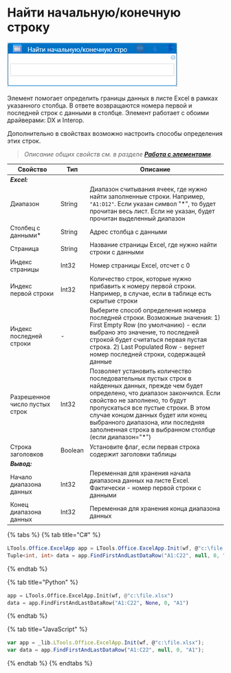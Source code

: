 # Найти начальную/конечную строку

![](<../../../.gitbook/assets/Найти начальную-конечную строку.png>)

Элемент помогает определить границы данных в листе Excel в рамках указанного столбца. В ответе возвращаются номера первой и последней строк с данными в столбце. Элемент работает с обоими драйверами: DX и Interop. 

Дополнительно в свойствах возможно настроить способы определения этих строк.

> _Описание общих свойств см. в разделе_ [_**Работа с элементами**_](https://docs.primo-rpa.ru/primo-rpa/primo-studio/process/elements).

| Свойство                  | Тип     | Описание                                                                                                                                    
| ------------------------- | ------- | ----------------------------------------------------------------------------------------------------------------------
| ***Excel:***       | | 
| Диапазон                  | String  | Диапазон считывания ячеек, где нужно найти заполненные строки. Например, `"A1:D12"`. Если указан символ "\*", то будет прочитан весь лист. Если не указан, будет прочитан выделенный диапазон 
| Столбец с данными\*       | String  | Адрес столбца с данными
| Страница                  | String  | Название страницы Excel, где нужно найти строки с данными         
| Индекс страницы           | Int32   | Номер страницы Excel, отсчет с 0
| Индекс первой строки      | Int32   | Количество строк, которые нужно прибавить к номеру первой строки. Например, в случае, если в таблице есть скрытые строки
| Индекс последней строки   | - | Выберите способ определения номера последней строки. Возможные значения: 1) First Empty Row (по умолчанию) - если выбрано это значение, то последней строкой будет считаться первая пустая строка. 2) Last Populated Row - вернет номер последней строки, содержащей данные 
| Разрешенное число пустых строк | Int32 | Позволяет установить количество последовательных пустых строк в найденных данных, прежде чем будет определено, что диапазон закончился. Если свойство не заполнено, то будут пропускаться все пустые строки. В этом случае концом данных будет или конец выбранного диапазона, или последняя заполненная строка в выбранном столбце (если диапазон="\*")
| Строка заголовков         | Boolean | Установите флаг, если первая строка содержит заголовки таблицы
| ***Вывод:***       | |
| Начало диапазона данных   | Int32   | Переменная для хранения начала диапазона данных на листе Excel. Фактически - номер первой строки с данными                                              
| Конец диапазона данных    | Int32   | Переменная для хранения конца диапазона данных


{% tabs %}
{% tab title="C#" %}
```csharp
LTools.Office.ExcelApp app = LTools.Office.ExcelApp.Init(wf, @"c:\file.xlsx");
Tuple<int, int> data = app.FindFirstAndLastDataRow("A1:C22", null, 0, "A1");
```
{% endtab %}

{% tab title="Python" %}
```python
app = LTools.Office.ExcelApp.Init(wf, @"c:\file.xlsx")
data = app.FindFirstAndLastDataRow("A1:C22", None, 0, "A1")
```
{% endtab %}

{% tab title="JavaScript" %}
```javascript
var app = _lib.LTools.Office.ExcelApp.Init(wf, @"c:\file.xlsx");
var data = app.FindFirstAndLastDataRow("A1:C22", null, 0, "A1");
```
{% endtab %}
{% endtabs %}
